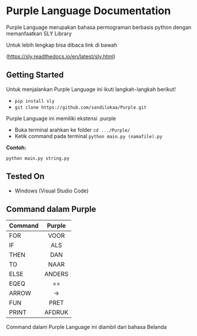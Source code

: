 # Purple Language Documentation

Purple Language merupakan bahasa permograman berbasis python dengan memanfaatkan SLY Library

Untuk lebih lengkap bisa dibaca link di bawah

(https://sly.readthedocs.io/en/latest/sly.html)

## Getting Started

Untuk menjalankan Purple Language ini ikuti langkah-langkah berikut!
 - `pip install sly`
 - `git clone https://github.com/sandilokaa/Purple.git`

Purple Language ini memiliki ekstensi .purple
 - Buka terminal arahkan ke folder `cd .../Purple/`
 - Ketik command pada terminal `python main.py (namafile).py`

**Contoh:** 
```
python main.py string.py
```
## Tested On
 - Windows (Visual Studio Code)

## Command dalam Purple

| Command |  Purple  | 
|---------|:--------:| 
| FOR     | VOOR     |
| IF      | ALS      |
| THEN    | DAN      |
| TO      | NAAR     |
| ELSE    | ANDERS   |
| EQEQ    | ==       |
| ARROW   | ->       |
| FUN     | PRET     |
| PRINT   | AFDRUK  |

Command dalam Purple Language ini diambil dari bahasa Belanda